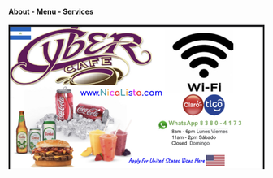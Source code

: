 #### [About](https://hawaiideveloper.github.io/nicalista/about/) **-** [Menu](https://hawaiideveloper.github.io/nicalista/menu/) **-** [Services](https://hawaiideveloper.github.io/nicalista/services/)
<img src="nicalista.jpg" alt="desayuno visa de estados unidos almuerzo cena cibercafé batidos cerveza hamburguesa whatsapp">












